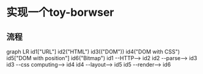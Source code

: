 # 实现一个toy-borwser

## 流程
<mermaid>
graph LR
  id1["URL"]
  id2("HTML")
  id3(("DOM"))
  id4("DOM with CSS")
  id5["DOM with position"]
  id6("Bitmap")
  id1 --HTTP--> id2
  id2 --parse--> id3
  id3 --css computing--> id4
  id4 --layout--> id5
  id5 --render--> id6
</mermaid>